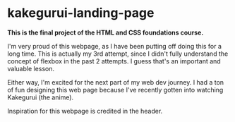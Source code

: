 # kakegurui-landing-page

**This is the final project of the HTML and CSS foundations course.**

I'm very proud of this webpage, as I have been putting off doing this for a long time. This is actually my 3rd attempt, since I didn't fully understand the concept of flexbox in the past 2 attempts. I guess that's an important and valuable lesson.

Either way, I'm excited for the next part of my web dev journey. I had a ton of fun designing this web page because I've recently gotten into watching Kakegurui (the anime).

Inspiration for this webpage is credited in the header.

